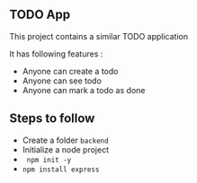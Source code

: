 ## TODO App

This project contains a similar TODO application 

It has following features :
- Anyone can create a todo
- Anyone can see todo
- Anyone can mark a todo as done

## Steps to follow
- Create a folder `backend`
- Initialize a node project
- ` npm init -y`
- `npm install express`